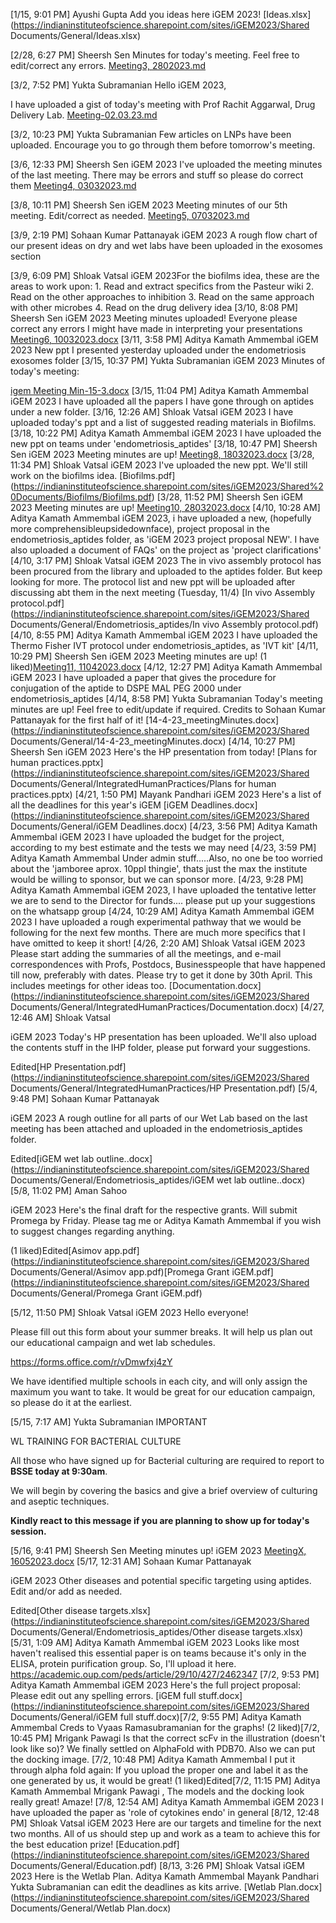 [1/15, 9:01 PM] Ayushi Gupta
    Add you ideas here iGEM 2023!
[Ideas.xlsx] (https://indianinstituteofscience.sharepoint.com/sites/iGEM2023/Shared Documents/General/Ideas.xlsx)

[2/28, 6:27 PM] Sheersh Sen
    Minutes for today's meeting. Feel free to edit/correct any errors.
[Meeting3, 2802023.md](<minutes/Meeting3, 2802023.md>)

[3/2, 7:52 PM] Yukta Subramanian
    Hello iGEM 2023,

I have uploaded a gist of today's meeting with Prof Rachit Aggarwal, Drug Delivery Lab.
[Meeting-02.03.23.md](</minutes/Meeting-02.03.23.md>)

[3/2, 10:23 PM] Yukta Subramanian
    Few articles on LNPs have been uploaded. Encourage you to go through them before tomorrow's meeting.

[3/6, 12:33 PM] Sheersh Sen
    iGEM 2023 I've uploaded the meeting minutes of the last meeting. There may be errors and stuff so please do correct them
[Meeting4, 03032023.md](<minutes/Meeting4, 03032023.docx>)

[3/8, 10:11 PM] Sheersh Sen
    iGEM 2023 Meeting minutes of our 5th meeting. Edit/correct as needed.
[Meeting5, 07032023.md](<minutes/Meeting5, 07032023.docx>)

[3/9, 2:19 PM] Sohaan Kumar Pattanayak
    iGEM 2023 A rough flow chart of our present ideas on dry and wet labs have been uploaded in the exosomes section

[3/9, 6:09 PM] Shloak Vatsal
    iGEM 2023For the biofilms idea, these are the areas to work upon: 1. Read and extract specifics from the Pasteur wiki
    2. Read on the other approaches to inhibition
    3. Read on the same approach with other microbes
    4. Read on the drug delivery idea
[3/10, 8:08 PM] Sheersh Sen
    iGEM 2023 Meeting minutes uploaded! Everyone please correct any errors I might have made in interpreting your presentations
[Meeting6, 10032023.docx](<minutes/Meeting6, 10032023.md>)
[3/11, 3:58 PM] Aditya Kamath Ammembal
    iGEM 2023 New ppt I presented yesterday uploaded under the endometriosis exosomes folder
[3/15, 10:37 PM] Yukta Subramanian
    iGEM 2023 Minutes of today's meeting:

[igem Meeting Min-15-3.docx](</minutes/igem Meeting Min-15-3.md>)
[3/15, 11:04 PM] Aditya Kamath Ammembal
    iGEM 2023 I have uploaded all the papers I have gone through on aptides under a new folder. 
[3/16, 12:26 AM] Shloak Vatsal
    iGEM 2023 I have uploaded today's ppt and a list of suggested reading materials in Biofilms.
[3/18, 10:22 PM] Aditya Kamath Ammembal
    iGEM 2023 I have uploaded the new ppt on teams under 'endometriosis_aptides'
[3/18, 10:47 PM] Sheersh Sen
    iGEM 2023 Meeting minutes are up!
[Meeting8, 18032023.docx](<minutes/Meeting8, 18032023.md>)
[3/28, 11:34 PM] Shloak Vatsal
    iGEM 2023 I've uploaded the new ppt. We'll still work on the biofilms idea.
[Biofilms.pdf] (https://indianinstituteofscience.sharepoint.com/sites/iGEM2023/Shared%20Documents/Biofilms/Biofilms.pdf)
[3/28, 11:52 PM] Sheersh Sen
    iGEM 2023 Meeting minutes are up!
[Meeting10, 28032023.docx](<minutes/Meeting10, 28032023.md>)
[4/10, 10:28 AM] Aditya Kamath Ammembal
    iGEM 2023, i have uploaded a new, (hopefully more comprehensibleupsidedownface), project proposal in the endometriosis_aptides folder, as 'iGEM 2023 project proposal NEW'. I have also uploaded a document of FAQs' on the project as 'project clarifications'
[4/10, 3:17 PM] Shloak Vatsal
    iGEM 2023 The in vivo assembly protocol has been procured from the library and uploaded to the aptides folder. But keep looking for more. The protocol list and new ppt will be uploaded after discussing abt them in the next meeting (Tuesday, 11/4)
[In vivo Assembly protocol.pdf] (https://indianinstituteofscience.sharepoint.com/sites/iGEM2023/Shared Documents/General/Endometriosis_aptides/In vivo Assembly protocol.pdf)
[4/10, 8:55 PM] Aditya Kamath Ammembal
    iGEM 2023 I have uploaded the Thermo Fisher IVT protocol under endometriosis_aptides, as 'IVT kit'
[4/11, 10:29 PM] Sheersh Sen
    iGEM 2023 Meeting minutes are up! 
(1 liked)[Meeting11, 11042023.docx](<minutes/Meeting11, 11042023.md>)
[4/12, 12:27 PM] Aditya Kamath Ammembal
    iGEM 2023 I have uploaded a paper that gives the procedure for conjugation of the aptide to DSPE MAL PEG 2000 under endometriosis_aptides
[4/14, 8:58 PM] Yukta Subramanian
    Today's meeting minutes are up! Feel free to edit/update if required.
Credits to Sohaan Kumar Pattanayak for the first half of it!
[14-4-23_meetingMinutes.docx] (https://indianinstituteofscience.sharepoint.com/sites/iGEM2023/Shared Documents/General/14-4-23_meetingMinutes.docx)
[4/14, 10:27 PM] Sheersh Sen
    iGEM 2023 Here's the HP presentation from today!
[Plans for human practices.pptx] (https://indianinstituteofscience.sharepoint.com/sites/iGEM2023/Shared Documents/General/IntegratedHumanPractices/Plans for human practices.pptx)
[4/21, 1:50 PM] Mayank Pandhari
    iGEM 2023 Here's a list of all the deadlines for this year's iGEM
[iGEM Deadlines.docx] (https://indianinstituteofscience.sharepoint.com/sites/iGEM2023/Shared Documents/General/iGEM Deadlines.docx)
[4/23, 3:56 PM] Aditya Kamath Ammembal
    iGEM 2023 I have uploaded the budget for the project, according to my best estimate and the tests we may need
​[4/23, 3:59 PM] Aditya Kamath Ammembal
    Under admin stuff.....Also, no one be too worried about the 'jamboree aprox. 10ppl thingie', thats just the max the institute would be willing to sponsor, but we can sponsor more.
[4/23, 9:28 PM] Aditya Kamath Ammembal
    iGEM 2023, I have uploaded the tentative letter we are to send to the Director for funds.... please put up your suggestions on the whatsapp group
[4/24, 10:29 AM] Aditya Kamath Ammembal
    iGEM 2023 I have uploaded a rough experimental pathway that we would be following for the next few months. There are much more specifics that I have omitted to keep it short!
[4/26, 2:20 AM] Shloak Vatsal
    iGEM 2023 Please start adding the summaries of all the meetings, and e-mail correspondences with Profs, Postdocs, Businesspeople that have happened till now, preferably with dates. Please try to get it done by 30th April. This includes meetings for other ideas too.
[Documentation.docx] (https://indianinstituteofscience.sharepoint.com/sites/iGEM2023/Shared Documents/General/IntegratedHumanPractices/Documentation.docx)
[4/27, 12:46 AM] Shloak Vatsal
    
iGEM 2023 Today's HP presentation has been uploaded. We'll also upload the contents stuff in the IHP folder, please put forward your suggestions.

Edited[HP Presentation.pdf] (https://indianinstituteofscience.sharepoint.com/sites/iGEM2023/Shared Documents/General/IntegratedHumanPractices/HP Presentation.pdf)
[5/4, 9:48 PM] Sohaan Kumar Pattanayak
    

iGEM 2023 A rough outline for all parts of our Wet Lab based on the last meeting has been attached and uploaded in the endometriosis_aptides folder.


Edited[iGEM wet lab outline..docx] (https://indianinstituteofscience.sharepoint.com/sites/iGEM2023/Shared Documents/General/Endometriosis_aptides/iGEM wet lab outline..docx)
[5/8, 11:02 PM] Aman Sahoo
    
iGEM 2023 Here's the final draft for the respective grants. Will submit Promega by Friday. Please tag me or Aditya Kamath Ammembal if you wish to suggest changes regarding anything. 

(1 liked)Edited[Asimov app.pdf] (https://indianinstituteofscience.sharepoint.com/sites/iGEM2023/Shared Documents/General/Asimov app.pdf)[Promega Grant iGEM.pdf] (https://indianinstituteofscience.sharepoint.com/sites/iGEM2023/Shared Documents/General/Promega Grant iGEM.pdf)

[5/12, 11:50 PM] Shloak Vatsal
iGEM 2023
Hello everyone! 

Please fill out this form about your summer breaks. It will help us plan out our educational campaign and wet lab schedules.

https://forms.office.com/r/vDmwfxj4zY

We have identified multiple schools in each city, and will only assign the maximum you want to take. It would be great for our education campaign, so please do it at the earliest.

[5/15, 7:17 AM] Yukta Subramanian
IMPORTANT

WL TRAINING FOR BACTERIAL CULTURE

All those who have signed up for Bacterial culturing are required to report to **BSSE today at 9:30am**.

We will begin by covering the basics and give a brief overview of culturing and aseptic techniques.

**Kindly react to this message if you are planning to show up for today's session.**

[5/16, 9:41 PM] Sheersh Sen
    Meeting minutes up! iGEM 2023
[MeetingX, 16052023.docx](<minutes/MeetingX, 16052023.docx>)
[5/17, 12:31 AM] Sohaan Kumar Pattanayak
    
iGEM 2023 Other diseases and potential specific targeting using aptides. Edit and/or add as needed.

Edited[Other disease targets.xlsx] (https://indianinstituteofscience.sharepoint.com/sites/iGEM2023/Shared Documents/General/Endometriosis_aptides/Other disease targets.xlsx)
[5/31, 1:09 AM] Aditya Kamath Ammembal
    iGEM 2023 Looks like most haven't realised this essential paper is on teams because it's only in the ELISA, protein purification group. So, I'll upload it here. https://academic.oup.com/peds/article/29/10/427/2462347
[7/2, 9:53 PM] Aditya Kamath Ammembal
    iGEM 2023 Here's the full project proposal: Please edit out any spelling errors. 
[iGEM full stuff.docx] (https://indianinstituteofscience.sharepoint.com/sites/iGEM2023/Shared Documents/General/iGEM full stuff.docx)​[7/2, 9:55 PM] Aditya Kamath Ammembal
    Creds to Vyaas Ramasubramanian for the graphs!
(2 liked)​[7/2, 10:45 PM] Mrigank Pawagi
Is that the correct scFv in the illustration (doesn't look like so)? We finally settled on AlphaFold with PDB70. Also we can put the docking image.
​[7/2, 10:48 PM] Aditya Kamath Ammembal
    I put it through alpha fold again: If you upload the proper one and label it as the one generated by us, it would be great!
(1 liked)Edited​[7/2, 11:15 PM] Aditya Kamath Ammembal
    Mrigank Pawagi , The models and the docking look really great! Amaze!
[7/8, 12:54 AM] Aditya Kamath Ammembal
    iGEM 2023 I have uploaded the paper as 'role of cytokines endo' in general 
[8/12, 12:48 PM] Shloak Vatsal
    iGEM 2023 Here are our targets and timeline for the next two months. All of us should step up and work as a team to achieve this for the best education prize!
[Education.pdf] (https://indianinstituteofscience.sharepoint.com/sites/iGEM2023/Shared Documents/General/Education.pdf)
[8/13, 3:26 PM] Shloak Vatsal
    iGEM 2023 Here is the Wetlab Plan. Aditya Kamath Ammembal Mayank Pandhari Yukta Subramanian can edit the deadlines as kits arrive.
[Wetlab Plan.docx] (https://indianinstituteofscience.sharepoint.com/sites/iGEM2023/Shared Documents/General/Wetlab Plan.docx)